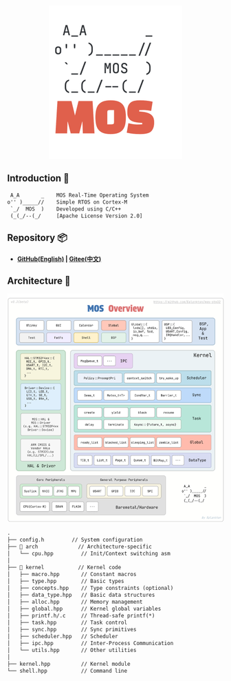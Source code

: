 <p align="center">
<img src="pic/mos_logo.svg">
</p>

## Introduction 🦉
```
 A_A       _    MOS Real-Time Operating System
o'' )_____//    Simple RTOS on Cortex-M
 `_/  MOS  )    Developed using C/C++
 (_(_/--(_/     [Apache License Version 2.0]
```

## Repository 📦
- **[GitHub(English)](https://github.com/Eplankton/mos-core) | [Gitee(中文)](https://gitee.com/Eplankton/mos-core)**

## Architecture 🏀
<img src="pic/mos_arch.svg">

```
.
├── config.h         // System configuration
├── 📁 arch             // Architecture-specific
│   └── cpu.hpp         // Init/Context switching asm
│
├── 📁 kernel           // Kernel code
│   ├── macro.hpp       // Constant macros
│   ├── type.hpp        // Basic types
│   ├── concepts.hpp    // Type constraints (optional)
│   ├── data_type.hpp   // Basic data structures
│   ├── alloc.hpp       // Memory management
│   ├── global.hpp      // Kernel global variables
│   ├── printf.h/.c     // Thread-safe printf(*)
│   ├── task.hpp        // Task control
│   ├── sync.hpp        // Sync primitives
│   ├── scheduler.hpp   // Scheduler
│   ├── ipc.hpp         // Inter-Process Communication
│   └── utils.hpp       // Other utilities
│
├── kernel.hpp          // Kernel module
└── shell.hpp           // Command line
```